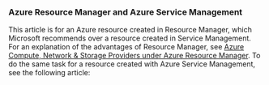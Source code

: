 ### Azure Resource Manager and Azure Service Management
 
This article is for an Azure resource created in Resource Manager, which Microsoft recommends over a resource created in Service Management. For an explanation of the advantages of Resource Manager, see [Azure Compute, Network & Storage Providers under Azure Resource Manager](/documentation/articles/virtual-machines-azurerm-versus-azuresm). To do the same task for a resource created with Azure Service Management, see the following article:
